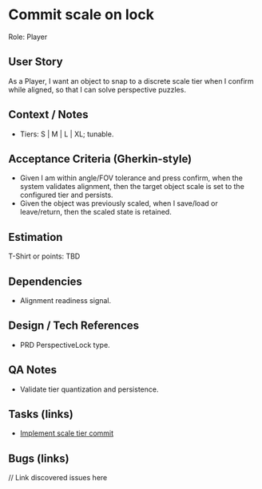 # Commit scale on lock

Role: Player

## User Story
As a Player, I want an object to snap to a discrete scale tier when I confirm while aligned, so that I can solve perspective puzzles.

## Context / Notes
- Tiers: S | M | L | XL; tunable.

## Acceptance Criteria (Gherkin-style)
- Given I am within angle/FOV tolerance and press confirm, when the system validates alignment, then the target object scale is set to the configured tier and persists.
- Given the object was previously scaled, when I save/load or leave/return, then the scaled state is retained.

## Estimation
T-Shirt or points: TBD

## Dependencies
- Alignment readiness signal.

## Design / Tech References
- PRD PerspectiveLock type.

## QA Notes
- Validate tier quantization and persistence.

## Tasks (links)
- [Implement scale tier commit](./tasks/implement-scale-tier-commit.md)

## Bugs (links)
// Link discovered issues here
